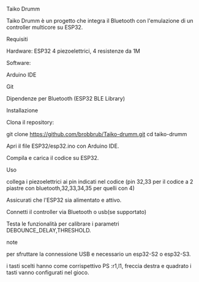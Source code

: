Taiko Drumm

Taiko Drumm è un progetto che integra il Bluetooth con l'emulazione di un controller multicore su ESP32.

Requisiti

Hardware: ESP32
4 piezoelettrici, 4 resistenze da 1M

Software:

Arduino IDE

Git

Dipendenze per Bluetooth (ESP32 BLE Library)

Installazione

Clona il repository:

git clone https://github.com/brobbrub/Taiko-drumm.git
cd taiko-drumm

Apri il file ESP32/esp32.ino con Arduino IDE.

Compila e carica il codice su ESP32.

Uso

collega i piezoelettrici ai pin indicati nel codice (pin 32,33 per il codice a 2 piastre con bluetooth,32,33,34,35 per quelli con 4)

Assicurati che l'ESP32 sia alimentato e attivo.

Connetti il controller via Bluetooth o usb(se supportato)

Testa le funzionalità per calibrare i parametri DEBOUNCE_DELAY,THRESHOLD.

note

per sfruttare la connessione USB e necessario un esp32-S2 o esp32-S3.

i tasti scelti hanno come corrispettivo PS :r1,l1, freccia destra e quadrato
i tasti vanno configurati nel gioco.

